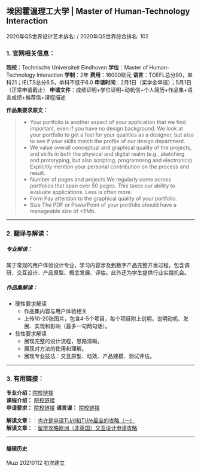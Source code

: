 ## 埃因霍温理工大学 | Master of Human-Technology Interaction

2020年QS世界设计艺术排名: /
2020年QS世界综合排名: 102  

### 1. 官网相关信息：

**院校**：Technische Universiteit Eindhoven
**学位**：Master of Human-Technology Interaction
**学制**：2年
**费用**：16000欧元
**语言**：TOEFL总分90，单科21；IELTS总分6.5，单科不低于6.0
**申请时间**：2月1日（奖学金申请）；5月1日（正常申请截止）
**申请文件**：成绩证明+学位证明+动机信+个人简历+作品集+语言成绩+推荐信+课程描述

**作品集要求原文：**   

> - Your portfolio is another aspect of your application that we find important, even if you have no design background. We look at your portfolio to get a feel for your qualities as a designer, but also to see if your skills match the profile of our design department.
> - We value overall conceptual and graphical quality of the projects, and skills in both the physical and digital realm (e.g., sketching and prototyping, but also scripting, programming and electronics). Explicitly mention your personal contribution on the process and result.
> - Number of pages and projects
We regularly come across portfolios that span over 50 pages. This taxes our ability to evaluate applications. Less is often more.
> - Form
Pay attention to the graphical quality of your portfolio.
> - Size
The PDF or PowerPoint of your portfolio should have a manageable size of <5Mb.


---

### 2. 翻译与解读：

##### 专业解读：
属于常规的用户体验设计专业，学习内容涉及到数字产品完整开发过程，包含调研、交互设计、产品原型、概念发展、评估。此外还为学生提供行业实践机会。

##### 作品集解读：
- 硬性要求解读
  - 作品集内容与用户体验相关
  - 上传10-20张图片，包含4-5个项目，每个项目附上说明，说明动机、发展、实现和影响（最多一句两句话）。
- 软性要求解读
  - 展现完整的设计流程，思路清晰。
  - 展现对方法的使用和理解。
  - 展现专业技法：交互原型、动效、产品建模、测试评估。




---


### 3. 有用链接：

**专业介绍：**[院校链接](https://www.tue.nl/en/education/graduate-school/master-human-technology-interaction/)  
**课程介绍：** [院校链接](https://www.tue.nl/en/education/become-a-tue-student/admission-and-enrollment/programtype/master/program/industrial-design-1/country/china-1/)  
**申请要求：** [院校链接](https://www.tue.nl/en/education/become-a-tue-student/admission-and-enrollment/country/china-1/program/human-technology-interaction/programtype/master/)
**语言课：** [院校链接](https://www.tue.nl/en/tue-campus/starting-your-business/reconfirm-tue/leonardo-da-vinci/language-course/)

**解读文章：**：[也许是申请TU/d和TU/e最全的攻略（一）](http://www.makebi.net/21378.html)  
**解读文章：**：[留学攻略欧洲（非英国）交互设计申请攻略](http://www.makebi.net/7672.html)  



---


#### 编辑历史
Muzi 20210112 初次建立
